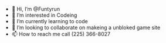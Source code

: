 - 👋 Hi, I’m @Funtyrun
- 👀 I’m interested in Codeing
- 🌱 I’m currently learning to code
- 💞️ I’m looking to collaborate on makeing a unbloked game site
- 📫 How to reach me call (225) 366-8027

<!---Say hi eny time
Funtyrun/Funtyrun is a ✨ special ✨ repository because its `README.md` (this file) appears on your GitHub profile.
You can click the Preview link to take a look at your changes.
--->
